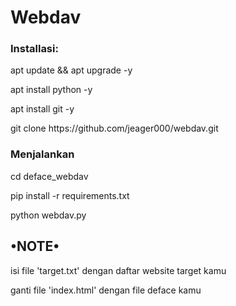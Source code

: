 <h1>Webdav</h1>
<h3>Installasi:</h3>
<p>apt update && apt upgrade -y</p>
<p>apt install python -y</p>

<p>apt install git -y</p>
<p>git clone https://github.com/jeager000/webdav.git</p>
<h3>Menjalankan</h3>
<p>cd deface_webdav </p>
<p>pip install -r requirements.txt</p>
<p>python webdav.py</p>

<h2>•NOTE•</h2>
<p>isi file 'target.txt' dengan daftar website target kamu</p>
<p>ganti file 'index.html' dengan file deface kamu</p>
